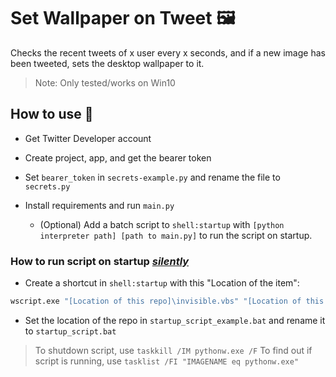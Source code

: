 # Set Wallpaper on Tweet 🖼️

Checks the recent tweets of x user every x seconds, and if a new image has been tweeted, sets the desktop wallpaper to it.

> Note: Only tested/works on Win10

## How to use 📝

* Get Twitter Developer account

* Create project, app, and get the bearer token

* Set `bearer_token` in `secrets-example.py` and rename the file to `secrets.py`

* Install requirements and run `main.py`

  * (Optional) Add a batch script to `shell:startup` with `[python interpreter path] [path to main.py]` to run the script on startup.

### How to run script on startup [*silently*](https://superuser.com/questions/62525/run-a-batch-file-in-a-completely-hidden-way)

* Create a shortcut in `shell:startup` with this "Location of the item":

```cmd
wscript.exe "[Location of this repo]\invisible.vbs" "[Location of this repo]\startup_script.bat"
```

* Set the location of the repo in `startup_script_example.bat` and rename it to `startup_script.bat`

> To shutdown script, use `taskkill /IM pythonw.exe /F`
> To find out if script is running, use `tasklist /FI "IMAGENAME eq pythonw.exe"`
